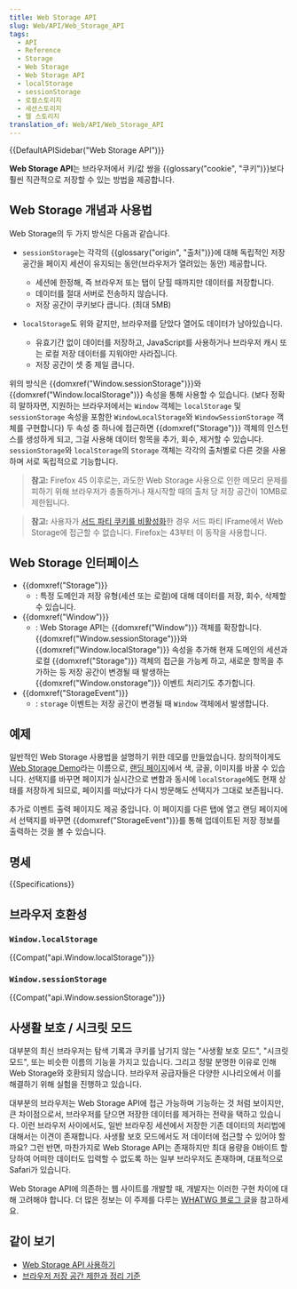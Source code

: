 ```yaml
---
title: Web Storage API
slug: Web/API/Web_Storage_API
tags:
  - API
  - Reference
  - Storage
  - Web Storage
  - Web Storage API
  - localStorage
  - sessionStorage
  - 로컬스토리지
  - 세션스토리지
  - 웹 스토리지
translation_of: Web/API/Web_Storage_API
---
```

{{DefaultAPISidebar("Web Storage API")}}

**Web Storage API**는 브라우저에서 키/값 쌍을 {{glossary("cookie", "쿠키")}}보다 훨씬 직관적으로 저장할 수 있는 방법을 제공합니다.

## Web Storage 개념과 사용법

Web Storage의 두 가지 방식은 다음과 같습니다.

- `sessionStorage`는 각각의 {{glossary("origin", "출처")}}에 대해 독립적인 저장 공간을 페이지 세션이 유지되는 동안(브라우저가 열려있는 동안) 제공합니다.

  - 세션에 한정해, 즉 브라우저 또는 탭이 닫힐 때까지만 데이터를 저장합니다.
  - 데이터를 절대 서버로 전송하지 않습니다.
  - 저장 공간이 쿠키보다 큽니다. (최대 5MB)

- `localStorage`도 위와 같지만, 브라우저를 닫았다 열어도 데이터가 남아있습니다.

  - 유효기간 없이 데이터를 저장하고, JavaScript를 사용하거나 브라우저 캐시 또는 로컬 저장 데이터를 지워야만 사라집니다.
  - 저장 공간이 셋 중 제일 큽니다.

위의 방식은 {{domxref("Window.sessionStorage")}}와 {{domxref("Window.localStorage")}} 속성을 통해 사용할 수 있습니다. (보다 정확히 말하자면, 지원하는 브라우저에서는 `Window` 객체는 `localStorage` 및 `sessionStorage` 속성을 포함한 `WindowLocalStorage`와 `WindowSessionStorage` 객체를 구현합니다) 두 속성 중 하나에 접근하면 {{domxref("Storage")}} 객체의 인스턴스를 생성하게 되고, 그걸 사용해 데이터 항목을 추가, 회수, 제거할 수 있습니다. `sessionStorage`와 `localStorage`의 `Storage` 객체는 각각의 출처별로 다른 것을 사용하며 서로 독립적으로 기능합니다.

> **참고:** Firefox 45 이후로는, 과도한 Web Storage 사용으로 인한 메모리 문제를 피하기 위해 브라우저가 충돌하거나 재시작할 때의 출처 당 저장 공간이 10MB로 제한됩니다.

> **참고:** 사용자가 [서드 파티 쿠키를 비활성화](https://support.mozilla.org/en-US/kb/disable-third-party-cookies)한 경우 서드 파티 IFrame에서 Web Storage에 접근할 수 없습니다. Firefox는 43부터 이 동작을 사용합니다.

## Web Storage 인터페이스

- {{domxref("Storage")}}
  - : 특정 도메인과 저장 유형(세션 또는 로컬)에 대해 데이터를 저장, 회수, 삭제할 수 있습니다.
- {{domxref("Window")}}
  - : Web Storage API는 {{domxref("Window")}} 객체를 확장합니다. {{domxref("Window.sessionStorage")}}와 {{domxref("Window.localStorage")}} 속성을 추가해 현재 도메인의 세션과 로컬 {{domxref("Storage")}} 객체의 접근을 가능케 하고, 새로운 항목을 추가하는 등 저장 공간이 변경될 때 발생하는 {{domxref("Window.onstorage")}} 이벤트 처리기도 추가합니다.
- {{domxref("StorageEvent")}}
  - : `storage` 이벤트는 저장 공간이 변경될 때 `Window` 객체에서 발생합니다.

## 예제

일반적인 Web Storage 사용법을 설명하기 위한 데모를 만들었습니다. 창의적이게도 [Web Storage Demo](https://github.com/mdn/dom-examples/tree/master/web-storage)라는 이름으로, [랜딩 페이지](https://mdn.github.io/dom-examples/web-storage/)에서 색, 글꼴, 이미지를 바꿀 수 있습니다. 선택지를 바꾸면 페이지가 실시간으로 변함과 동시에 `localStorage`에도 현재 상태를 저장하게 되므로, 페이지를 떠났다가 다시 방문해도 선택지가 그대로 보존됩니다.

추가로 이벤트 출력 페이지도 제공 중입니다. 이 페이지를 다른 탭에 열고 랜딩 페이지에서 선택지를 바꾸면 {{domxref("StorageEvent")}}를 통해 업데이트된 저장 정보를 출력하는 것을 볼 수 있습니다.

## 명세

{{Specifications}}

## 브라우저 호환성

### `Window.localStorage`

{{Compat("api.Window.localStorage")}}

### `Window.sessionStorage`

{{Compat("api.Window.sessionStorage")}}

## 사생활 보호 / 시크릿 모드

대부분의 최신 브라우저는 탐색 기록과 쿠키를 남기지 않는 "사생활 보호 모드", "시크릿 모드", 또는 비슷한 이름의 기능을 가지고 있습니다. 그리고 정말 분명한 이유로 인해 Web Storage와 호환되지 않습니다. 브라우저 공급자들은 다양한 시나리오에서 이를 해결하기 위해 실험을 진행하고 있습니다.

대부분의 브라우저는 Web Storage API에 접근 가능하며 기능하는 것 처럼 보이지만, 큰 차이점으로서, 브라우저를 닫으면 저장한 데이터를 제거하는 전략을 택하고 있습니다. 이런 브라우저 사이에서도, 일반 브라우징 세션에서 저장한 기존 데이터의 처리법에 대해서는 이견이 존재합니다. 사생활 보호 모드에서도 저 데이터에 접근할 수 있어야 할까요? 그런 반면, 마찬가지로 Web Storage API는 존재하지만 최대 용량을 0바이트 할당하여 어떠한 데이터도 입력할 수 없도록 하는 일부 브라우저도 존재하며, 대표적으로 Safari가 있습니다.

Web Storage API에 의존하는 웹 사이트를 개발할 때, 개발자는 이러한 구현 차이에 대해 고려해야 합니다. 더 많은 정보는 이 주제를 다루는 [WHATWG 블로그 글](https://blog.whatwg.org/tag/localstorage)을 참고하세요.

## 같이 보기

- [Web Storage API 사용하기](/ko/docs/Web/API/Web_Storage_API/Using_the_Web_Storage_API)
- [브라우저 저장 공간 제한과 정리 기준](/ko/docs/Web/API/IndexedDB_API/Browser_storage_limits_and_eviction_criteria)
